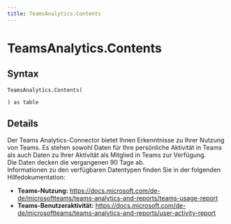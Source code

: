 ```yaml
---
title: TeamsAnalytics.Contents
---
```


# TeamsAnalytics.Contents



## Syntax

```powerquery
TeamsAnalytics.Contents(

) as table
```


## Details

Der Teams Analytics-Connector bietet Ihnen Erkenntnisse zu Ihrer Nutzung von Teams. Es stehen sowohl Daten für Ihre persönliche Aktivität in Teams als auch Daten zu Ihrer Aktivität als Mitglied in Teams zur Verfügung.<br />Die Daten decken die vergangenen 90 Tage ab. <br /> Informationen zu den verfügbaren Datentypen finden Sie in der folgenden Hilfedokumentation: <br /><ul><li><b>Teams-Nutzung:</b> https://docs.microsoft.com/de-de/microsoftteams/teams-analytics-and-reports/teams-usage-report</li><li><b>Teams-Benutzeraktivität:</b> https://docs.microsoft.com/de-de/microsoftteams/teams-analytics-and-reports/user-activity-report</li></ul>


